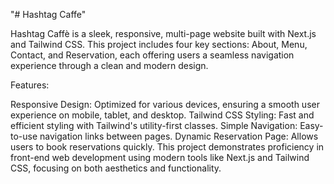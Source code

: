 "# Hashtag Caffe"

Hashtag Caffè is a sleek, responsive, multi-page website built with Next.js and Tailwind CSS. This project includes four key sections: About, Menu, Contact, and Reservation, each offering users a seamless navigation experience through a clean and modern design.

Features:

Responsive Design: Optimized for various devices, ensuring a smooth user experience on mobile, tablet, and desktop.
Tailwind CSS Styling: Fast and efficient styling with Tailwind's utility-first classes.
Simple Navigation: Easy-to-use navigation links between pages.
Dynamic Reservation Page: Allows users to book reservations quickly.
This project demonstrates proficiency in front-end web development using modern tools like Next.js and Tailwind CSS, focusing on both aesthetics and functionality.
